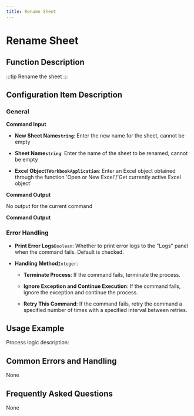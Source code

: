 ```yaml
---
title: Rename Sheet
---
```


# Rename Sheet

## Function Description

:::tip 
Rename the sheet
:::

## Configuration Item Description

### General

**Command Input**

- **New Sheet Name`string`**: Enter the new name for the sheet, cannot be empty

- **Sheet Name`string`**: Enter the name of the sheet to be renamed, cannot be empty

- **Excel Object`TWorkbookApplication`**: Enter an Excel object obtained through the function 'Open or New Excel'/'Get currently active Excel object'


**Command Output**

No output for the current command


**Command Output**

### Error Handling

- **Print Error Logs**`Boolean`: Whether to print error logs to the "Logs" panel when the command fails. Default is checked. 

- **Handling Method**`Integer`:

    - **Terminate Process**: If the command fails, terminate the process.

    - **Ignore Exception and Continue Execution**: If the command fails, ignore the exception and continue the process.

    - **Retry This Command**: If the command fails, retry the command a specified number of times with a specified interval between retries.

## Usage Example

Process logic description:

## Common Errors and Handling

None

## Frequently Asked Questions

None

